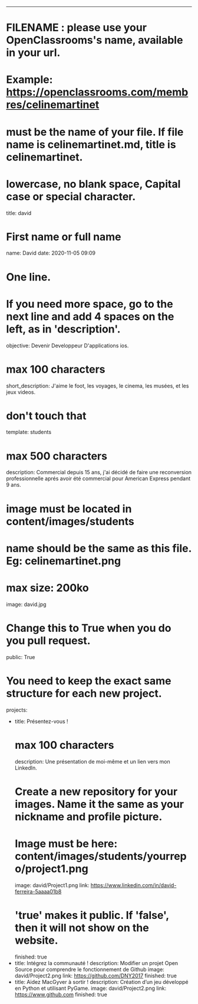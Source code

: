 ---

# FILENAME : please use your OpenClassrooms's name, available in your url.
# Example: https://openclassrooms.com/membres/celinemartinet
# must be the name of your file. If file name is celinemartinet.md, title is celinemartinet.
# lowercase, no blank space, Capital case or special character.
title: david

# First name or full name
name: David
date: 2020-11-05 09:09

# One line.
# If you need more space, go to the next line and add 4 spaces on the left, as in 'description'.
objective: Devenir Developpeur D'applications ios.

# max 100 characters
short_description: J'aime le foot, les voyages, le cinema, les musées, et les jeux videos.

# don't touch that
template: students

# max 500 characters
description:
    Commercial depuis 15 ans, j'ai décidé de faire une reconversion professionnelle aprés avoir été commercial pour American Express pendant 9 ans.
    
# image must be located in content/images/students
# name should be the same as this file. Eg: celinemartinet.png
# max size: 200ko
image: david.jpg

# Change this to True when you do you pull request.
public: True

# You need to keep the exact same structure for each new project.
projects:
  - title: Présentez-vous !
    # max 100 characters
    description: Une présentation de moi-même et un lien vers mon LinkedIn.
    # Create a new repository for your images. Name it the same as your nickname and profile picture.
    # Image must be here: content/images/students/yourrepo/project1.png
    image: david/Project1.png
    link: https://www.linkedin.com/in/david-ferreira-5aaaa01b8
    # 'true' makes it public. If 'false', then it will not show on the website.
    finished: true
  - title: Intégrez la communauté !
    description: Modifier un projet Open Source pour comprendre le fonctionnement de Github
    image: david/Project2.png
    link: https://github.com/DNY2017
    finished: true
  - title: Aidez MacGyver à sortir !
    description: Création d’un jeu développé en Python et utilisant PyGame.
    image: david/Project2.png
    link: https://www.github.com
    finished: true



